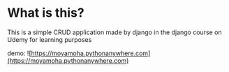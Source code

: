 # What is this?

This is a simple CRUD application made by django in the django course on Udemy for learning purposes

demo: 
![https://moyamoha.pythonanywhere.com](https://moyamoha.pythonanywhere.com)
